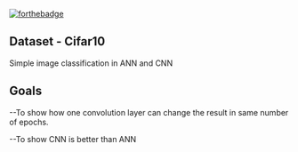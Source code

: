 [![forthebadge](https://forthebadge.com/images/badges/made-with-python.svg)](https://forthebadge.com)
## Dataset - Cifar10
Simple image classification in ANN and CNN
## Goals
<p>--To show how one convolution layer can change the result in same number of epochs.
<p>--To show CNN is better than ANN

